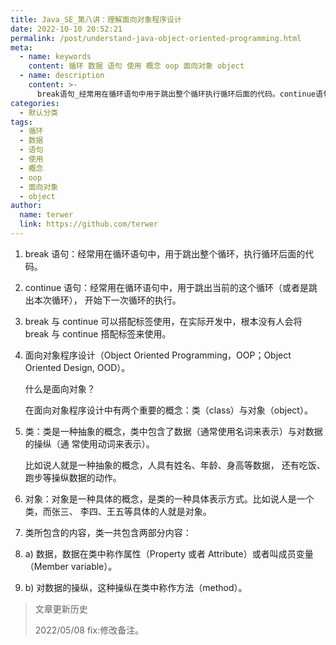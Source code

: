 ```yaml
---
title: Java_SE_第八讲：理解面向对象程序设计
date: 2022-10-10 20:52:21
permalink: /post/understand-java-object-oriented-programming.html
meta:
  - name: keywords
    content: 循环 数据 语句 使用 概念 oop 面向对象 object
  - name: description
    content: >-
      break语句_经常用在循环语句中用于跳出整个循环执行循环后面的代码。continue语句_经常用在循环语句中用于跳出当前的这个循环（或者是跳出本次循环）开始下一次循环的执行。break与continue可以搭配标签使用在实际开发中根本没有人会将break与continue搭配标签来使用。面向对象程序设计（objectorientedprogrammingoop_objectorienteddesignood）。什么是面向对象？在面向对象程序设计中有两个重要的概念_类（class）与对象（object）。
categories:
  - 默认分类
tags:
  - 循环
  - 数据
  - 语句
  - 使用
  - 概念
  - oop
  - 面向对象
  - object
author:
  name: terwer
  link: https://github.com/terwer
---
```



1. break 语句：经常用在循环语句中，用于跳出整个循环，执行循环后面的代码。
2. continue 语句：经常用在循环语句中，用于跳出当前的这个循环（或者是跳出本次循环），
   开始下一次循环的执行。
3. break 与 continue 可以搭配标签使用，在实际开发中，根本没有人会将 break 与 continue
   搭配标签来使用。
4. 面向对象程序设计（Object Oriented Programming，OOP；Object Oriented Design, OOD）。

   什么是面向对象？

   在面向对象程序设计中有两个重要的概念：类（class）与对象（object）。
5. 类：类是一种抽象的概念，类中包含了数据（通常使用名词来表示）与对数据的操纵（通
   常使用动词来表示）。

   比如说人就是一种抽象的概念，人具有姓名、年龄、身高等数据，
   还有吃饭、跑步等操纵数据的动作。
6. 对象：对象是一种具体的概念，是类的一种具体表示方式。比如说人是一个类，而张三、
   李四、王五等具体的人就是对象。
7. 类所包含的内容，类一共包含两部分内容：
8. a) 数据，数据在类中称作属性（Property 或者 Attribute）或者叫成员变量（Member variable）。
9. b) 对数据的操纵，这种操纵在类中称作方法（method）。

> 文章更新历史
>
> 2022/05/08 fix:修改备注。
